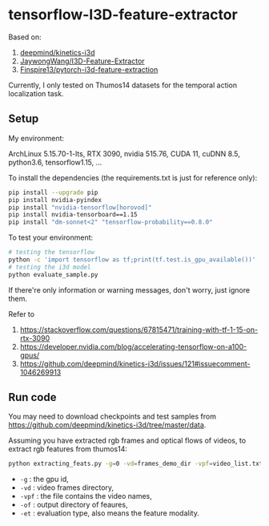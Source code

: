 
# tensorflow-I3D-feature-extractor

Based on:

1. [deepmind/kinetics-i3d](https://github.com/deepmind/kinetics-i3d)
2. [JaywongWang/I3D-Feature-Extractor](https://github.com/JaywongWang/I3D-Feature-Extractor)
3. [Finspire13/pytorch-i3d-feature-extraction](https://github.com/Finspire13/pytorch-i3d-feature-extraction)

Currently, I only tested on Thumos14 datasets for the temporal action localization task.

## Setup

My environment:

ArchLinux 5.15.70-1-lts, RTX 3090, nvidia 515.76, CUDA 11, cuDNN 8.5, python3.6, tensorflow1.15, ...

To install the dependencies (the requirements.txt is just for reference only):

```bash
pip install --upgrade pip
pip install nvidia-pyindex
pip install "nvidia-tensorflow[horovod]"
pip install nvidia-tensorboard==1.15
pip install "dm-sonnet<2" "tensorflow-probability==0.8.0"
```

To test your environment:

```bash
# testing the tensorflow
python -c 'import tensorflow as tf;print(tf.test.is_gpu_available())'
# testing the i3d model
python evaluate_sample.py
```
If there're only information or warning messages, don't worry, just ignore them.

Refer to 

1. https://stackoverflow.com/questions/67815471/training-with-tf-1-15-on-rtx-3090
2. https://developer.nvidia.com/blog/accelerating-tensorflow-on-a100-gpus/
3. https://github.com/deepmind/kinetics-i3d/issues/121#issuecomment-1046269913

## Run code

You may need to download checkpoints and test samples from https://github.com/deepmind/kinetics-i3d/tree/master/data.

Assuming you have extracted rgb frames and optical flows of videos, to extract rgb features from thumos14:

```bash
python extracting_feats.py -g=0 -vd=frames_demo_dir -vpf=video_list.txt -of=feat_demo_dir -et=rgb
``` 

* `-g` : the gpu id,
* `-vd` : video frames directory,
* `-vpf` : the file contains the video names,
* `-of` : output directory of feaures,
* `-et` : evaluation type, also means the feature modality.



